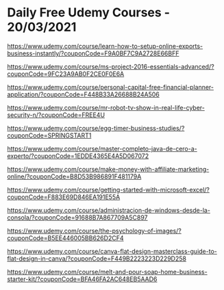 # Daily Free Udemy Courses - 20/03/2021

https://www.udemy.com/course/learn-how-to-setup-online-exports-business-instantly/?couponCode=F9A0BF7C9A2728E66BFF
https://www.udemy.com/course/ms-project-2016-essentials-advanced/?couponCode=9FC23A9AB0F2CE0F0E6A
https://www.udemy.com/course/personal-capital-free-financial-planner-application/?couponCode=F448B33A26688B24A506
https://www.udemy.com/course/mr-robot-tv-show-in-real-life-cyber-security-n/?couponCode=FREE4U
https://www.udemy.com/course/egg-timer-business-studies/?couponCode=SPRINGSTART1
https://www.udemy.com/course/master-completo-java-de-cero-a-experto/?couponCode=1EDDE4365E4A5D067072
https://www.udemy.com/course/make-money-with-affiliate-marketing-online/?couponCode=B8D53B986891F481179A
https://www.udemy.com/course/getting-started-with-microsoft-excel/?couponCode=F883E69D846EA191E55A
https://www.udemy.com/course/administracion-de-windows-desde-la-consola/?couponCode=91688B7A867709A5C897
https://www.udemy.com/course/the-psychology-of-images/?couponCode=B5EE446005BB626D2CF4
https://www.udemy.com/course/canva-flat-design-masterclass-guide-to-flat-design-in-canva/?couponCode=F449B2223223D229D258
https://www.udemy.com/course/melt-and-pour-soap-home-business-starter-kit/?couponCode=BFA46FA2AC648EB5AAD6
